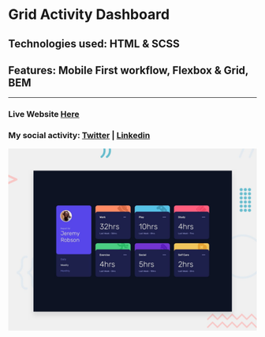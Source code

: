 # Grid Activity Dashboard 

## Technologies used: HTML & SCSS

## Features: Mobile First workflow, Flexbox & Grid, BEM

---
### Live Website [Here](https://activity-dashboard.netlify.app)


### My social activity: [Twitter](https://twitter.com/dragoshcode) | [Linkedin](https://linkedin.com/in/dragoshcode)

![design-image](assets/design/desktop-preview.jpg)
